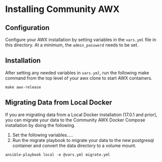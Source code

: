 # Installing Community AWX

## Configuration

Configure your AWX installation by setting variables in the `vars.yml` file in this directory.  At a minimum, the `admin_password` needs to be set.  

## Installation

After setting any needed variables in `vars.yml`, run the following make command from the top level of your awx clone to start AWX containers.  

```
make awx-release
```


## Migrating Data from Local Docker

If you are migrating data from a Local Docker installation (17.0.1 and prior), you can 
migrate your data to the Community AWX Docker Compose installation by doing the following.  

1. Set the following variables.....
2. Run the migrate playbook to migrate your data to the new postgresql container and convert the data directory to a volume mount.  

```
ansible-playbook local -e @vars.yml migrate.yml
```

